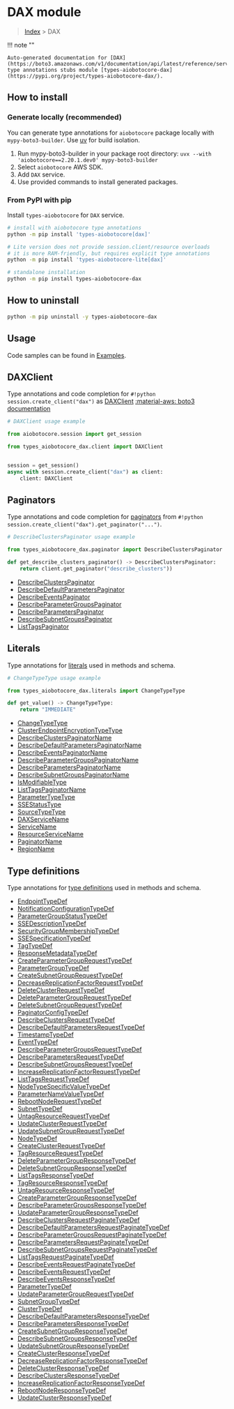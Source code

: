 # DAX module

> [Index](../README.md) > DAX


!!! note ""

    Auto-generated documentation for [DAX](https://boto3.amazonaws.com/v1/documentation/api/latest/reference/services/dax.html#dax)
    type annotations stubs module [types-aiobotocore-dax](https://pypi.org/project/types-aiobotocore-dax/).

## How to install

### Generate locally (recommended)

You can generate type annotations for `aiobotocore` package locally with `mypy-boto3-builder`.
Use [uv](https://docs.astral.sh/uv/getting-started/installation/) for build isolation.

1. Run mypy-boto3-builder in your package root directory: `uvx --with 'aiobotocore==2.20.1.dev0' mypy-boto3-builder`
1. Select `aiobotocore` AWS SDK.
1. Add `DAX` service.
1. Use provided commands to install generated packages.



### From PyPI with pip

Install `types-aiobotocore` for `DAX` service.

```bash
# install with aiobotocore type annotations
python -m pip install 'types-aiobotocore[dax]'

# Lite version does not provide session.client/resource overloads
# it is more RAM-friendly, but requires explicit type annotations
python -m pip install 'types-aiobotocore-lite[dax]'

# standalone installation
python -m pip install types-aiobotocore-dax
```



## How to uninstall

```bash
python -m pip uninstall -y types-aiobotocore-dax
```

## Usage

Code samples can be found in [Examples](./usage.md).

## DAXClient

Type annotations and code completion for  `#!python session.create_client("dax")` as [DAXClient](./client.md)
[:material-aws: boto3 documentation](https://boto3.amazonaws.com/v1/documentation/api/latest/reference/services/dax.html#DAX.Client)

```python
# DAXClient usage example

from aiobotocore.session import get_session

from types_aiobotocore_dax.client import DAXClient


session = get_session()
async with session.create_client("dax") as client:
    client: DAXClient
```


## Paginators

Type annotations and code completion for
[paginators](./paginators.md)
from `#!python session.create_client("dax").get_paginator("...")`.

```python
# DescribeClustersPaginator usage example

from types_aiobotocore_dax.paginator import DescribeClustersPaginator

def get_describe_clusters_paginator() -> DescribeClustersPaginator:
    return client.get_paginator("describe_clusters"))
```

- [DescribeClustersPaginator](./paginators.md#describeclusterspaginator)
- [DescribeDefaultParametersPaginator](./paginators.md#describedefaultparameterspaginator)
- [DescribeEventsPaginator](./paginators.md#describeeventspaginator)
- [DescribeParameterGroupsPaginator](./paginators.md#describeparametergroupspaginator)
- [DescribeParametersPaginator](./paginators.md#describeparameterspaginator)
- [DescribeSubnetGroupsPaginator](./paginators.md#describesubnetgroupspaginator)
- [ListTagsPaginator](./paginators.md#listtagspaginator)








## Literals

Type annotations for [literals](./literals.md) used in methods and schema.

```python
# ChangeTypeType usage example

from types_aiobotocore_dax.literals import ChangeTypeType

def get_value() -> ChangeTypeType:
    return "IMMEDIATE"
```

- [ChangeTypeType](./literals.md#changetypetype)
- [ClusterEndpointEncryptionTypeType](./literals.md#clusterendpointencryptiontypetype)
- [DescribeClustersPaginatorName](./literals.md#describeclusterspaginatorname)
- [DescribeDefaultParametersPaginatorName](./literals.md#describedefaultparameterspaginatorname)
- [DescribeEventsPaginatorName](./literals.md#describeeventspaginatorname)
- [DescribeParameterGroupsPaginatorName](./literals.md#describeparametergroupspaginatorname)
- [DescribeParametersPaginatorName](./literals.md#describeparameterspaginatorname)
- [DescribeSubnetGroupsPaginatorName](./literals.md#describesubnetgroupspaginatorname)
- [IsModifiableType](./literals.md#ismodifiabletype)
- [ListTagsPaginatorName](./literals.md#listtagspaginatorname)
- [ParameterTypeType](./literals.md#parametertypetype)
- [SSEStatusType](./literals.md#ssestatustype)
- [SourceTypeType](./literals.md#sourcetypetype)
- [DAXServiceName](./literals.md#daxservicename)
- [ServiceName](./literals.md#servicename)
- [ResourceServiceName](./literals.md#resourceservicename)
- [PaginatorName](./literals.md#paginatorname)
- [RegionName](./literals.md#regionname)




## Type definitions

Type annotations for [type definitions](./type_defs.md) used in methods and schema.

- [EndpointTypeDef](./type_defs.md#endpointtypedef)
- [NotificationConfigurationTypeDef](./type_defs.md#notificationconfigurationtypedef)
- [ParameterGroupStatusTypeDef](./type_defs.md#parametergroupstatustypedef)
- [SSEDescriptionTypeDef](./type_defs.md#ssedescriptiontypedef)
- [SecurityGroupMembershipTypeDef](./type_defs.md#securitygroupmembershiptypedef)
- [SSESpecificationTypeDef](./type_defs.md#ssespecificationtypedef)
- [TagTypeDef](./type_defs.md#tagtypedef)
- [ResponseMetadataTypeDef](./type_defs.md#responsemetadatatypedef)
- [CreateParameterGroupRequestTypeDef](./type_defs.md#createparametergrouprequesttypedef)
- [ParameterGroupTypeDef](./type_defs.md#parametergrouptypedef)
- [CreateSubnetGroupRequestTypeDef](./type_defs.md#createsubnetgrouprequesttypedef)
- [DecreaseReplicationFactorRequestTypeDef](./type_defs.md#decreasereplicationfactorrequesttypedef)
- [DeleteClusterRequestTypeDef](./type_defs.md#deleteclusterrequesttypedef)
- [DeleteParameterGroupRequestTypeDef](./type_defs.md#deleteparametergrouprequesttypedef)
- [DeleteSubnetGroupRequestTypeDef](./type_defs.md#deletesubnetgrouprequesttypedef)
- [PaginatorConfigTypeDef](./type_defs.md#paginatorconfigtypedef)
- [DescribeClustersRequestTypeDef](./type_defs.md#describeclustersrequesttypedef)
- [DescribeDefaultParametersRequestTypeDef](./type_defs.md#describedefaultparametersrequesttypedef)
- [TimestampTypeDef](./type_defs.md#timestamptypedef)
- [EventTypeDef](./type_defs.md#eventtypedef)
- [DescribeParameterGroupsRequestTypeDef](./type_defs.md#describeparametergroupsrequesttypedef)
- [DescribeParametersRequestTypeDef](./type_defs.md#describeparametersrequesttypedef)
- [DescribeSubnetGroupsRequestTypeDef](./type_defs.md#describesubnetgroupsrequesttypedef)
- [IncreaseReplicationFactorRequestTypeDef](./type_defs.md#increasereplicationfactorrequesttypedef)
- [ListTagsRequestTypeDef](./type_defs.md#listtagsrequesttypedef)
- [NodeTypeSpecificValueTypeDef](./type_defs.md#nodetypespecificvaluetypedef)
- [ParameterNameValueTypeDef](./type_defs.md#parameternamevaluetypedef)
- [RebootNodeRequestTypeDef](./type_defs.md#rebootnoderequesttypedef)
- [SubnetTypeDef](./type_defs.md#subnettypedef)
- [UntagResourceRequestTypeDef](./type_defs.md#untagresourcerequesttypedef)
- [UpdateClusterRequestTypeDef](./type_defs.md#updateclusterrequesttypedef)
- [UpdateSubnetGroupRequestTypeDef](./type_defs.md#updatesubnetgrouprequesttypedef)
- [NodeTypeDef](./type_defs.md#nodetypedef)
- [CreateClusterRequestTypeDef](./type_defs.md#createclusterrequesttypedef)
- [TagResourceRequestTypeDef](./type_defs.md#tagresourcerequesttypedef)
- [DeleteParameterGroupResponseTypeDef](./type_defs.md#deleteparametergroupresponsetypedef)
- [DeleteSubnetGroupResponseTypeDef](./type_defs.md#deletesubnetgroupresponsetypedef)
- [ListTagsResponseTypeDef](./type_defs.md#listtagsresponsetypedef)
- [TagResourceResponseTypeDef](./type_defs.md#tagresourceresponsetypedef)
- [UntagResourceResponseTypeDef](./type_defs.md#untagresourceresponsetypedef)
- [CreateParameterGroupResponseTypeDef](./type_defs.md#createparametergroupresponsetypedef)
- [DescribeParameterGroupsResponseTypeDef](./type_defs.md#describeparametergroupsresponsetypedef)
- [UpdateParameterGroupResponseTypeDef](./type_defs.md#updateparametergroupresponsetypedef)
- [DescribeClustersRequestPaginateTypeDef](./type_defs.md#describeclustersrequestpaginatetypedef)
- [DescribeDefaultParametersRequestPaginateTypeDef](./type_defs.md#describedefaultparametersrequestpaginatetypedef)
- [DescribeParameterGroupsRequestPaginateTypeDef](./type_defs.md#describeparametergroupsrequestpaginatetypedef)
- [DescribeParametersRequestPaginateTypeDef](./type_defs.md#describeparametersrequestpaginatetypedef)
- [DescribeSubnetGroupsRequestPaginateTypeDef](./type_defs.md#describesubnetgroupsrequestpaginatetypedef)
- [ListTagsRequestPaginateTypeDef](./type_defs.md#listtagsrequestpaginatetypedef)
- [DescribeEventsRequestPaginateTypeDef](./type_defs.md#describeeventsrequestpaginatetypedef)
- [DescribeEventsRequestTypeDef](./type_defs.md#describeeventsrequesttypedef)
- [DescribeEventsResponseTypeDef](./type_defs.md#describeeventsresponsetypedef)
- [ParameterTypeDef](./type_defs.md#parametertypedef)
- [UpdateParameterGroupRequestTypeDef](./type_defs.md#updateparametergrouprequesttypedef)
- [SubnetGroupTypeDef](./type_defs.md#subnetgrouptypedef)
- [ClusterTypeDef](./type_defs.md#clustertypedef)
- [DescribeDefaultParametersResponseTypeDef](./type_defs.md#describedefaultparametersresponsetypedef)
- [DescribeParametersResponseTypeDef](./type_defs.md#describeparametersresponsetypedef)
- [CreateSubnetGroupResponseTypeDef](./type_defs.md#createsubnetgroupresponsetypedef)
- [DescribeSubnetGroupsResponseTypeDef](./type_defs.md#describesubnetgroupsresponsetypedef)
- [UpdateSubnetGroupResponseTypeDef](./type_defs.md#updatesubnetgroupresponsetypedef)
- [CreateClusterResponseTypeDef](./type_defs.md#createclusterresponsetypedef)
- [DecreaseReplicationFactorResponseTypeDef](./type_defs.md#decreasereplicationfactorresponsetypedef)
- [DeleteClusterResponseTypeDef](./type_defs.md#deleteclusterresponsetypedef)
- [DescribeClustersResponseTypeDef](./type_defs.md#describeclustersresponsetypedef)
- [IncreaseReplicationFactorResponseTypeDef](./type_defs.md#increasereplicationfactorresponsetypedef)
- [RebootNodeResponseTypeDef](./type_defs.md#rebootnoderesponsetypedef)
- [UpdateClusterResponseTypeDef](./type_defs.md#updateclusterresponsetypedef)

